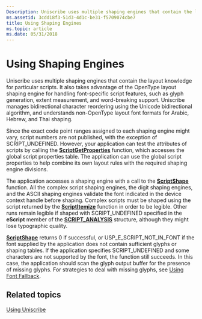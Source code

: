 ```yaml
---
Description: Uniscribe uses multiple shaping engines that contain the layout knowledge for particular scripts.
ms.assetid: 3cdd18f3-51d3-4d1c-be31-f5709074cbe7
title: Using Shaping Engines
ms.topic: article
ms.date: 05/31/2018
---
```


# Using Shaping Engines

Uniscribe uses multiple shaping engines that contain the layout knowledge for particular scripts. It also takes advantage of the OpenType layout shaping engine for handling font-specific script features, such as glyph generation, extent measurement, and word-breaking support. Uniscribe manages bidirectional character reordering using the Unicode bidirectional algorithm, and understands non-OpenType layout font formats for Arabic, Hebrew, and Thai shaping.

Since the exact code point ranges assigned to each shaping engine might vary, script numbers are not published, with the exception of SCRIPT\_UNDEFINED. However, your application can test the attributes of scripts by calling the [**ScriptGetProperties**](/windows/desktop/api/Usp10/nf-usp10-scriptgetproperties) function, which accesses the global script properties table. The application can use the global script properties to help combine its own layout rules with the required shaping engine divisions.

The application accesses a shaping engine with a call to the [**ScriptShape**](/windows/desktop/api/Usp10/nf-usp10-scriptshape) function. All the complex script shaping engines, the digit shaping engines, and the ASCII shaping engines validate the font indicated in the device context handle before shaping. Complex scripts must be shaped using the script returned by the [**ScriptItemize**](/windows/desktop/api/Usp10/nf-usp10-scriptitemize) function in order to be legible. Other runs remain legible if shaped with SCRIPT\_UNDEFINED specified in the **eScript** member of the [**SCRIPT\_ANALYSIS**](/windows/desktop/api/Usp10/ns-usp10-tag_script_analysis) structure, although they might lose typographic quality.

[**ScriptShape**](/windows/desktop/api/Usp10/nf-usp10-scriptshape) returns 0 if successful, or USP\_E\_SCRIPT\_NOT\_IN\_FONT if the font supplied by the application does not contain sufficient glyphs or shaping tables. If the application specifies SCRIPT\_UNDEFINED and some characters are not supported by the font, the function still succeeds. In this case, the application should scan the glyph output buffer for the presence of missing glyphs. For strategies to deal with missing glyphs, see [Using Font Fallback](using-font-fallback.md).

## Related topics

<dl> <dt>

[Using Uniscribe](using-uniscribe.md)
</dt> </dl>

 

 



